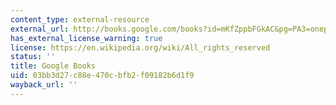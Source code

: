 ```yaml
---
content_type: external-resource
external_url: http://books.google.com/books?id=mKfZppbFGkAC&pg=PA3=onepage
has_external_license_warning: true
license: https://en.wikipedia.org/wiki/All_rights_reserved
status: ''
title: Google Books
uid: 03bb3d27-c88e-470c-bfb2-f09182b6d1f9
wayback_url: ''
---
```

